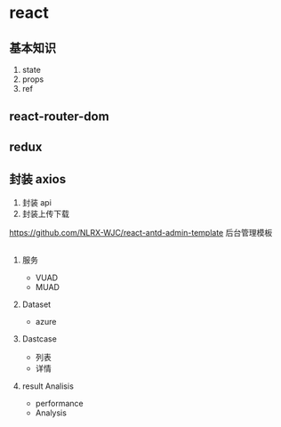 # react

## 基本知识

1. state
2. props
3. ref

## react-router-dom

## redux

## 封装 axios

1. 封装 api
2. 封装上传下载

https://github.com/NLRX-WJC/react-antd-admin-template 后台管理模板

##

1. 服务
    - VUAD
    - MUAD
2. Dataset
    - azure
3. Dastcase

    - 列表
    - 详情

4. result Analisis
    - performance
    - Analysis
